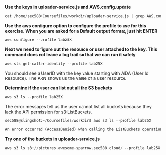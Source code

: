 **Use the keys in uploader-service.js and AWS.config.update**
```python
cat /home/sec588/Coursefiles/workdir/uploader-service.js | grep AWS.config.update | head -1
```

**Use the aws configure option to configure the profile to use for this exercise. When you are asked for a Default output format, just hit ENTER**
```python
aws configure --profile lab25X
```

**Next we need to figure out the resource or user attached to the key. This command does not leave a log trail so that we can run it safely**
```python
aws sts get-caller-identity --profile lab25X
```

You should see a UserID with the key value starting with AIDA (User Id Resource). The ARN shows us the value of a user resource.

**Determine if the user can list out all the S3 buckets**
```python
aws s3 ls --profile lab25X
```

The error messages tell us the user cannot list all buckets because they lack the API permission for s3:ListBuckets.
```python
sec588@slingshot:~/Coursefiles/workdir$ aws s3 ls --profile lab25X

An error occurred (AccessDenied) when calling the ListBuckets operation: Access Denied
```

**Try one of the buckets in uploader-service.js**
```python
aws s3 ls s3://pictures.awesome-sparrow.sec588.cloud/ --profile lab25X
```
